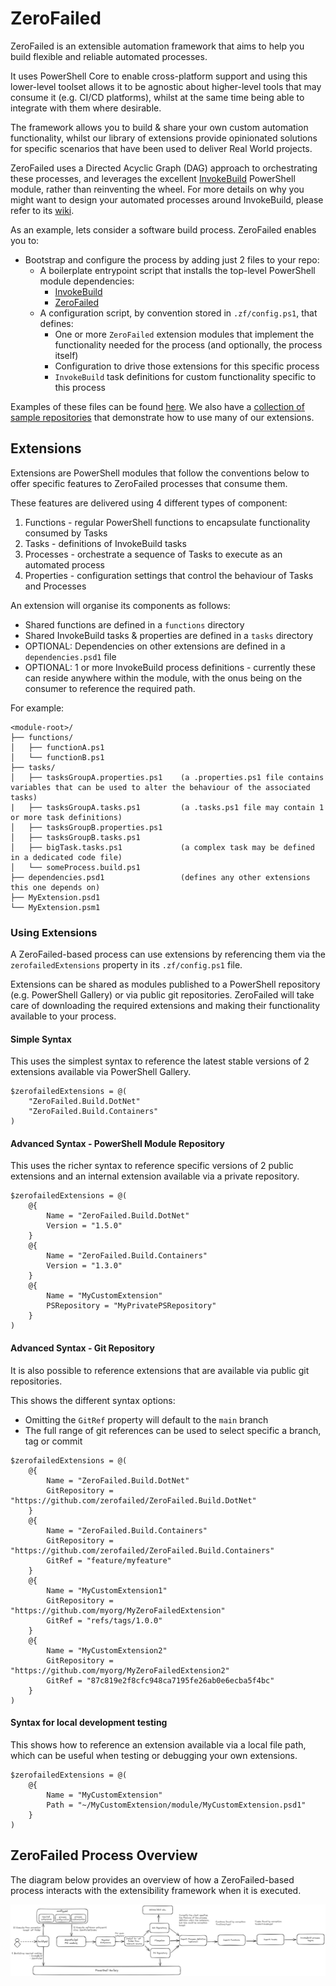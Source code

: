 # ZeroFailed

ZeroFailed is an extensible automation framework that aims to help you build flexible and reliable automated processes.

It uses PowerShell Core to enable cross-platform support and using this lower-level toolset allows it to be agnostic about higher-level tools that may consume it (e.g. CI/CD platforms), whilst at the same time being able to integrate with them where desirable.

The framework allows you to build & share your own custom automation functionality, whilst our library of extensions provide opinionated solutions for specific scenarios that have been used to deliver Real World projects.

ZeroFailed uses a Directed Acyclic Graph (DAG) approach to orchestrating these processes, and leverages the excellent [InvokeBuild](https://github.com/nightroman/Invoke-Build) PowerShell module, rather than reinventing the wheel.  For more details on why you might want to design your automated processes around InvokeBuild, please refer to its [wiki](https://github.com/nightroman/Invoke-Build/wiki/Concepts).

As an example, lets consider a software build process. ZeroFailed enables you to:

- Bootstrap and configure the process by adding just 2 files to your repo:
    - A boilerplate entrypoint script that installs the top-level PowerShell module dependencies:
        - [InvokeBuild](https://www.powershellgallery.com/packages/InvokeBuild)
        - [ZeroFailed](https://www.powershellgallery.com/packages/ZeroFailed)
    - A configuration script, by convention stored in `.zf/config.ps1`, that defines:
        - One or more `ZeroFailed` extension modules that implement the functionality needed for the process (and optionally, the process itself)
        - Configuration to drive those extensions for this specific process
        - `InvokeBuild` task definitions for custom functionality specific to this process

Examples of these files can be found [here](./examples/). We also have a [collection of sample repositories](https://github.com/search?q=org%3Azerofailed+ZeroFailed.Sample&type=repositories) that demonstrate how to use many of our extensions.

## Extensions

Extensions are PowerShell modules that follow the conventions below to offer specific features to ZeroFailed processes that consume them.

These features are delivered using 4 different types of component:

1. Functions - regular PowerShell functions to encapsulate functionality consumed by Tasks
1. Tasks - definitions of InvokeBuild tasks
1. Processes - orchestrate a sequence of Tasks to execute as an automated process
1. Properties - configuration settings that control the behaviour of Tasks and Processes

An extension will organise its components as follows:

- Shared functions are defined in a `functions` directory
- Shared InvokeBuild tasks & properties are defined in a `tasks` directory
- OPTIONAL: Dependencies on other extensions are defined in a `dependencies.psd1` file
- OPTIONAL: 1 or more InvokeBuild process definitions - currently these can reside anywhere within the module, with the onus being on the consumer to reference the required path.

For example:
```
<module-root>/
├── functions/
│   ├── functionA.ps1
│   └── functionB.ps1
├── tasks/
│   ├── tasksGroupA.properties.ps1    (a .properties.ps1 file contains variables that can be used to alter the behaviour of the associated tasks)
|   ├── tasksGroupA.tasks.ps1         (a .tasks.ps1 file may contain 1 or more task definitions)
│   ├── tasksGroupB.properties.ps1
│   ├── tasksGroupB.tasks.ps1
│   ├── bigTask.tasks.ps1             (a complex task may be defined in a dedicated code file)
│   └── someProcess.build.ps1
├── dependencies.psd1                 (defines any other extensions this one depends on)
├── MyExtension.psd1
└── MyExtension.psm1
```

### Using Extensions

A ZeroFailed-based process can use extensions by referencing them via the `zerofailedExtensions` property in its `.zf/config.ps1` file.

Extensions can be shared as modules published to a PowerShell repository (e.g. PowerShell Gallery) or via public git repositories. ZeroFailed will take care of downloading the required extensions and making their functionality available to your process.

#### Simple Syntax

This uses the simplest syntax to reference the latest stable versions of 2 extensions available via PowerShell Gallery.

```
$zerofailedExtensions = @(
    "ZeroFailed.Build.DotNet"
    "ZeroFailed.Build.Containers"
)
```

#### Advanced Syntax - PowerShell Module Repository

This uses the richer syntax to reference specific versions of 2 public extensions and an internal extension available via a private repository.

```
$zerofailedExtensions = @(
    @{
        Name = "ZeroFailed.Build.DotNet"
        Version = "1.5.0"
    }
    @{
        Name = "ZeroFailed.Build.Containers"
        Version = "1.3.0"
    }
    @{
        Name = "MyCustomExtension"
        PSRepository = "MyPrivatePSRepository"
    }
)
```

#### Advanced Syntax - Git Repository

It is also possible to reference extensions that are available via public git repositories.

This shows the different syntax options:
* Omitting the `GitRef` property will default to the `main` branch
* The full range of git references can be used to select specific a branch, tag or commit

```
$zerofailedExtensions = @(
    @{
        Name = "ZeroFailed.Build.DotNet"
        GitRepository = "https://github.com/zerofailed/ZeroFailed.Build.DotNet"
    }
    @{
        Name = "ZeroFailed.Build.Containers"
        GitRepository = "https://github.com/zerofailed/ZeroFailed.Build.Containers"
        GitRef = "feature/myfeature"
    }
    @{
        Name = "MyCustomExtension1"
        GitRepository = "https://github.com/myorg/MyZeroFailedExtension"
        GitRef = "refs/tags/1.0.0"
    }
    @{
        Name = "MyCustomExtension2"
        GitRepository = "https://github.com/myorg/MyZeroFailedExtension2"
        GitRef = "87c819e2f8cfc948ca7195fe26ab0e6ecba5f4bc"
    }
)
```

#### Syntax for local development testing

This shows how to reference an extension available via a local file path, which can be useful when testing or debugging your own extensions.

```
$zerofailedExtensions = @(
    @{
        Name = "MyCustomExtension"
        Path = "~/MyCustomExtension/module/MyCustomExtension.psd1"
    }
)
```


## ZeroFailed Process Overview

The diagram below provides an overview of how a ZeroFailed-based process interacts with the extensibility framework when it is executed.

![Extensibility Overview](./docs/assets/extensibility.png)